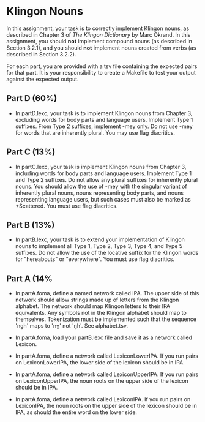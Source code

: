 # Klingon Nouns

In this assignment, your task is to correctly implement Klingon nouns, as described in Chapter 3 of *The Klingon Dictionary* by Marc Okrand. In this assignment, you should **not** implement compound nouns (as described in Section 3.2.1), and you should **not** implement nouns created from verbs (as described in Section 3.2.2).

For each part, you are provided with a tsv file containing the expected pairs for that part. It is your responsibility to create a Makefile to test your output against the expected output.


## Part D (60%)

* In partD.lexc, your task is to implement Klingon nouns from Chapter 3, excluding words for body parts and language users. Implement Type 1 suffixes. From Type 2 suffixes, implement -mey only. Do not use -mey for words that are inherently plural. You may use flag diacritics.


## Part C (13%)

* In partC.lexc, your task is implement Klingon nouns from Chapter 3, including words for body parts and language users. Implement Type 1 and Type 2 suffixes. Do not allow any plural suffixes for inherently plural nouns. You should allow the use of -mey with the singular variant of inherently plural nouns, nouns representing body parts, and nouns representing language users, but such cases must also be marked as +Scattered. You must use flag diacritics.


## Part B (13%)

* In partB.lexc, your task is to extend your implementation of Klingon nouns to implement all Type 1, Type 2, Type 3, Type 4, and Type 5 suffixes. Do not allow the use of the locative suffix for the Klingon words for "hereabouts" or "everywhere". You must use flag diacritics.



## Part A (14%

* In partA.foma, define a named network called IPA. The upper side of this network should allow strings made up of letters from the Klingon alphabet. The network should map Klingon letters to their IPA equivalents. Any symbols not in the Klingon alphabet should map to themselves. Tokenization must be implemented such that the sequence 'ngh' maps to 'nɣ' not 'ŋh'. See alphabet.tsv.

* In partA.foma, load your partB.lexc file and save it as a network called Lexicon.

* In partA.foma, define a network called LexiconLowerIPA. If you run pairs on LexiconLowerIPA, the lower side of the lexicon should be in IPA.

* In partA.foma, define a network called LexiconUpperIPA. If you run pairs on LexiconUpperIPA, the noun roots on the upper side of the lexicon should be in IPA.

* In partA.foma, define a network called LexiconIPA. If you run pairs on LexiconIPA, the noun roots on the upper side of the lexicon should be in IPA, as should the entire word on the lower side.

